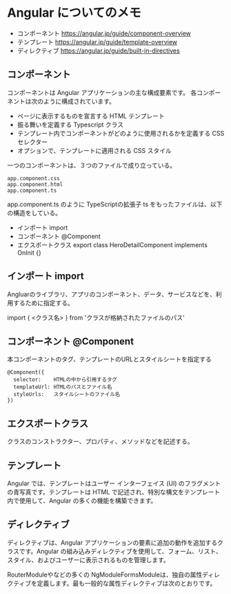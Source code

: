 # Angular についてのメモ


* コンポーネント https://angular.jp/guide/component-overview
* テンプレート   https://angular.jp/guide/template-overview
* ディレクティブ https://angular.jp/guide/built-in-directives


## コンポーネント

コンポーネントは Angular アプリケーションの主な構成要素です。
各コンポーネントは次のように構成されています。

* ページに表示するものを宣言する HTML テンプレート
* 振る舞いを定義する Typescript クラス
* テンプレート内でコンポーネントがどのように使用されるかを定義する CSS セレクター
* オプションで、テンプレートに適用される CSS スタイル


一つのコンポーネントは、３つのファイルで成り立っている。

~~~
app.component.css
app.component.html
app.component.ts
~~~

app.component.ts のように TypeScriptの拡張子 ts をもったファイルは、以下の構造をしている。

* インポート import 
* コンポーネント @Component
* エクスポートクラス export class HeroDetailComponent implements OnInit {}


## インポート import 

Angluarのライブラリ、アプリのコンポーネント、データ、サービスなどを、利用するために指定する。

import { <クラス名> } from 'クラスが格納されたファイルのパス'



## コンポーネント @Component

本コンポーネントのタグ、テンプレートのURLとスタイルシートを指定する

~~~
@Component({
  selector:    HTMLの中から引用するタグ
  templateUrl: HTMLのパスとファイル名
  styleUrls:   スタイルシートのファイル名
})
~~~

## エクスポートクラス

クラスのコンストラクター、プロパティ、メソッドなどを記述する。





## テンプレート

Angular では、テンプレートはユーザー インターフェイス (UI) のフラグメントの青写真です。テンプレートは HTML で記述され、特別な構文をテンプレート内で使用して、Angular の多くの機能を構築できます。


## ディレクティブ

ディレクティブは、Angular アプリケーションの要素に追加の動作を追加するクラスです。Angular の組み込みディレクティブを使用して、フォーム、リスト、スタイル、およびユーザーに表示されるものを管理します。

RouterModuleやなどの多くの NgModuleFormsModuleは、独自の属性ディレクティブを定義します。最も一般的な属性ディレクティブは次のとおりです。







